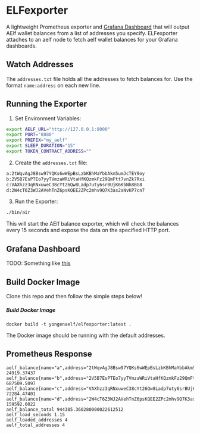 # ELFexporter

A lightweight Prometheus exporter and [Grafana Dashboard](https://grafana.com/dashboards/6970) that will output AElf wallet balances from a list of addresses you specify. ELFexporter attaches to an aelf node to fetch aelf wallet balances for your Grafana dashboards.

## Watch Addresses
The `addresses.txt` file holds all the addresses to fetch balances for. Use the format `name:address` on each new line.

## Running the Exporter

1. Set Environment Variables:

```sh
export AELF_URL="http://127.0.0.1:8000"
export PORT="8080"
export PREFIX="my_aelf"
export SLEEP_DURATION="15"
export TOKEN_CONTRACT_ADDRESS=""
```

2. Create the `addresses.txt` file:

```sh
a:2tWqvAgJ8Bsw97YQKs6wWEpBsLzbKBhMaYbbAkm5umJcTEY9oy
b:2V5B7EsPTEo7yyTVmzaWRiVtaHfKQzmkFz29QmFtt7vnZk7Rxi
c:VAXhzz3qRNxuweC38cYt26Qw8Ladp7uty6srBUjK6KbNh8BG8
d:2W4cT6Z3WJ2AVehTnZ6psKQEE2ZPc2mhv9Q7K3as2aNvKP7cn7
```

3. Run the Exporter:

```sh
./bin/air
```

This will start the AElf balance exporter, which will check the balances every 15 seconds and expose the data on the specified HTTP port.

## Grafana Dashboard
TODO: Something like [this](https://grafana.com/dashboards/6970)

## Build Docker Image
Clone this repo and then follow the simple steps below!

##### Build Docker Image
`docker build -t yongenaelf/elfexporter:latest .`

The Docker image should be running with the default addresses.

## Prometheus Response
```
aelf_balance{name="a",address="2tWqvAgJ8Bsw97YQKs6wWEpBsLzbKBhMaYbbAkm5umJcTEY9oy"} 24919.37437
aelf_balance{name="b",address="2V5B7EsPTEo7yyTVmzaWRiVtaHfKQzmkFz29QmFtt7vnZk7Rxi"} 687509.5097
aelf_balance{name="c",address="VAXhzz3qRNxuweC38cYt26Qw8Ladp7uty6srBUjK6KbNh8BG8"} 72284.47401
aelf_balance{name="d",address="2W4cT6Z3WJ2AVehTnZ6psKQEE2ZPc2mhv9Q7K3as2aNvKP7cn7"} 159592.0022
aelf_balance_total 944305.360280000022612512
aelf_load_seconds 1.15
aelf_loaded_addresses 4
aelf_total_addresses 4
```
